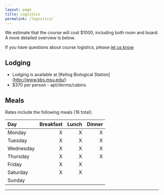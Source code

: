 ```yaml
---
layout: page
title: Logistics
permalink: /logistics/
---
```


We estimate that the course will cost $1000, including both room and board. A more detailed overview is
below. 

If you have questions about course logistics, please [let us know](mailto:edamame.course@gmail.com)

## Lodging 

* Lodging is available at [Kellog Biological Station] (http://www.kbs.msu.edu/)
* $370 per person - apt/dorms/cabins

## Meals

Rates include the following meals (16 total): 

| Day        | Breakfast           | Lunch  | Dinner  |
| :------------- |-------------:| -----:| -----:|
| Monday      |X |X |X |
| Tuesday     |X |X |X |
| Wednesday   |X |X |X |
| Thursday   |X |X |X |
| Friday   |X |X | |
| Saturday   |X |X | |
| Sunday   | | | |
***


